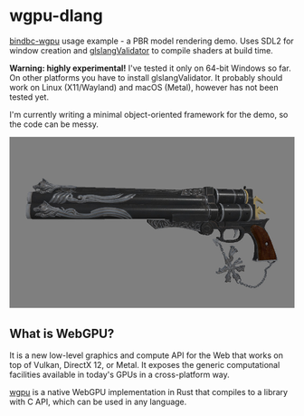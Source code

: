 # wgpu-dlang
[bindbc-wgpu](https://github.com/gecko0307/bindbc-wgpu) usage example - a PBR model rendering demo. Uses SDL2 for window creation and [glslangValidator](https://github.com/KhronosGroup/glslang) to compile shaders at build time. 

**Warning: highly experimental!** I've tested it only on 64-bit Windows so far. On other platforms you have to install glslangValidator. It probably should work on Linux (X11/Wayland) and macOS (Metal), however has not been tested yet.

I'm currently writing a minimal object-oriented framework for the demo, so the code can be messy.

[![Screenshot](screenshot.jpg)](screenshot.jpg)

## What is WebGPU?
It is a new low-level graphics and compute API for the Web that works on top of Vulkan, DirectX 12, or Metal. It exposes the generic computational facilities available in today's GPUs in a cross-platform way.

[wgpu](https://github.com/gfx-rs/wgpu) is a native WebGPU implementation in Rust that compiles to a library with C API, which can be used in any language.
